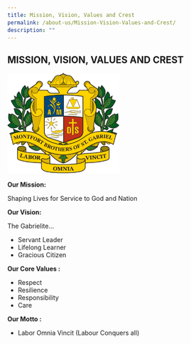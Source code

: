 ```yaml
---
title: Mission, Vision, Values and Crest
permalink: /about-us/Mission-Vision-Values-and-Crest/
description: ""
---
```

## MISSION, VISION, VALUES AND CREST

<img style="width: 50%;" src="/images/school-mission-small.png">

**Our Mission:**

Shaping Lives for Service to God and Nation

  

**Our Vision:**

The Gabrielite...

*   Servant Leader
*   Lifelong Learner
*   Gracious Citizen

  

**Our Core Values :**

*   Respect
*   Resilience
*   Responsibility
*   Care

  

**Our Motto :**

*   Labor Omnia Vincit (Labour Conquers all)

